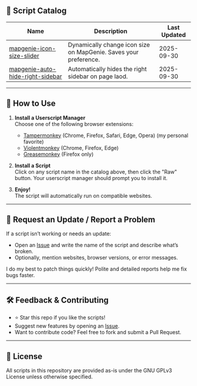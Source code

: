 ## 📜 Script Catalog

| Name | Description | Last Updated |
|------|-------------|-------------|
| [mapgenie-icon-size-slider](./mapgenie-icon-size-slider.user.js) | Dynamically change icon size on MapGenie. Saves your preference. | 2025-09-30 |
| [mapgenie-auto-hide-right-sidebar](./mapgenie-auto-hide-right-sidebar.user.js) | Automatically hides the right sidebar on page laod. | 2025-09-30 |

---

## 🚀 How to Use

1. **Install a Userscript Manager**  
   Choose one of the following browser extensions:
   - [Tampermonkey](https://www.tampermonkey.net/) (Chrome, Firefox, Safari, Edge, Opera) (my personal favorite)
   - [Violentmonkey](https://violentmonkey.github.io/) (Chrome, Firefox, Edge)
   - [Greasemonkey](https://www.greasespot.net/) (Firefox only)

2. **Install a Script**  
   Click on any script name in the catalog above, then click the "Raw" button. Your userscript manager should prompt you to install it.

3. **Enjoy!**  
   The script will automatically run on compatible websites.

---

## 🔄 Request an Update / Report a Problem

If a script isn’t working or needs an update:
- Open an [Issue](https://github.com/Reacien/Userscripts/issues) and write the name of the script and describe what’s broken.
- Optionally, mention websites, browser versions, or error messages.

I do my best to patch things quickly!
Polite and detailed reports help me fix bugs faster.

---

## 🛠️ Feedback & Contributing
- ⭐️ Star this repo if you like the scripts!
- Suggest new features by opening an [Issue](https://github.com/Reacien/Userscripts/issues).
- Want to contribute code? Feel free to fork and submit a Pull Request.

---

## 📄 License

All scripts in this repository are provided as-is under the GNU GPLv3 License unless otherwise specified.
